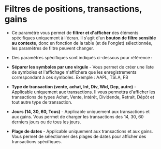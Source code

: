 # **Filtres de positions, transactions, gains**

- Ce paramètre vous permet de **filtrer et d'afficher** des éléments spécifiques uniquement à l'écran. Il s'agit d'un **bouton de filtre sensible au contexte**, donc en fonction de la table (et de l'onglet) sélectionnée, les paramètres de filtre peuvent changer.
- Des paramètres spécifiques sont indiqués ci-dessous pour référence :

- **Séparer les symboles par une virgule** - Vous permet de créer une liste de symboles et l'affichage n'affichera que les enregistrements correspondant à ces symboles. Exemple : AAPL, TSLA, FB
- **Type de transaction (vente, achat, Int, Div, Wid, Dep, autre)** - Applicable uniquement aux transactions. Il vous permettra d'afficher les transactions de types Achat, Vente, Intérêt, Dividende, Retrait, Dépôt et tout autre type de transaction.
- **Jours (14, 30, 60, Tous)** - Applicable uniquement aux transactions et aux gains. Vous permet de charger les transactions des 14, 30, 60 derniers jours ou de tous les jours.
- **Plage de dates** - Applicable uniquement aux transactions et aux gains. Vous permet de sélectionner des plages de dates pour afficher des transactions spécifiques.
